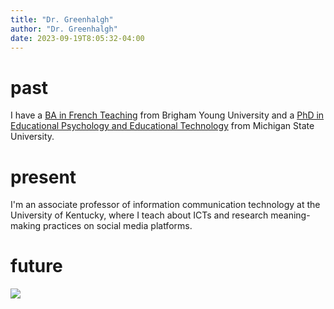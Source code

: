 ```yaml
---
title: "Dr. Greenhalgh"
author: "Dr. Greenhalgh"
date: 2023-09-19T8:05:32-04:00
---
```


# past

I have a [BA in French Teaching](https://french.byu.edu/french-teaching-ba/) from Brigham Young University and a [PhD in Educational Psychology and Educational Technology](https://education.msu.edu/cepse/epet/) from Michigan State University.

# present

I'm an associate professor of information communication technology at the University of Kentucky, where I teach about ICTs and research meaning-making practices on social media platforms.

# future

![](https://i.giphy.com/media/RMZTwoYFElXtVRG4o4/giphy.webp)